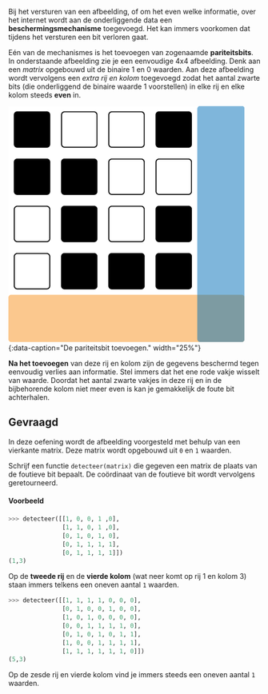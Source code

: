 Bij het versturen van een afbeelding, of om het even welke informatie, over het internet wordt aan de onderliggende data een **beschermingsmechanisme** toegevoegd. Het kan immers voorkomen dat tijdens het versturen een bit verloren gaat. 

Eén van de mechanismes is het toevoegen van zogenaamde **pariteitsbits**. In onderstaande afbeelding zie je een eenvoudige 4x4 afbeelding. Denk aan een *matrix* opgebouwd uit de binaire 1 en 0 waarden. Aan deze afbeelding wordt vervolgens een *extra rij en kolom* toegevoegd zodat het aantal zwarte bits (die onderliggend de binaire waarde 1 voorstellen) in elke rij en elke kolom steeds **even** in.

![De pariteitsbit toevoegen.](media/image.png "De pariteitsbit toevoegen."){:data-caption="De pariteitsbit toevoegen." width="25%"}

**Na het toevoegen** van deze rij en kolom zijn de gegevens beschermd tegen eenvoudig verlies aan informatie. Stel immers dat het ene rode vakje wisselt van waarde. Doordat het aantal zwarte vakjes in deze rij en in de bijbehorende kolom niet meer even is kan je gemakkelijk de foute bit achterhalen.

## Gevraagd
In deze oefening wordt de afbeelding voorgesteld met behulp van een vierkante matrix. Deze matrix wordt opgebouwd uit `0` en `1` waarden. 

Schrijf een functie `detecteer(matrix)` die gegeven een matrix de plaats van de foutieve bit bepaalt. De coördinaat van de foutieve bit wordt vervolgens geretourneerd.

#### Voorbeeld

```python
>>> detecteer([[1, 0, 0, 1 ,0],
               [1, 1, 0, 1 ,0],
               [0, 1, 0, 1, 0],
               [0, 1, 1, 1, 1],
               [0, 1, 1, 1, 1]])
(1,3)
```
Op de **tweede rij** en de **vierde kolom** (wat neer komt op rij 1 en kolom 3) staan immers telkens een oneven aantal `1` waarden.

```python
>>> detecteer([[1, 1, 1, 1, 0, 0, 0], 
               [0, 1, 0, 0, 1, 0, 0], 
               [1, 0, 1, 0, 0, 0, 0], 
               [0, 0, 1, 1, 1, 1, 0], 
               [0, 1, 0, 1, 0, 1, 1], 
               [1, 0, 0, 1, 1, 1, 1], 
               [1, 1, 1, 1, 1, 1, 0]])
(5,3)
```
Op de zesde rij en vierde kolom vind je immers steeds een oneven aantal `1` waarden.